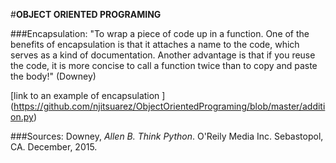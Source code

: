 #**OBJECT ORIENTED PROGRAMING**

###Encapsulation:
"To wrap a piece of code up in a function. One of the benefits
of encapsulation is that it attaches a name to the code, which serves as a kind of
documentation. Another advantage is that if you reuse the code, it is more concise to
call a function twice than to copy and paste the body!" (Downey)

[link to an example of encapsulation ] (https://github.com/njitsuarez/ObjectOrientedPrograming/blob/master/addition.py)

###Sources:
Downey, _Allen B. Think Python_. O'Reily Media Inc. Sebastopol, CA. December, 2015. 
